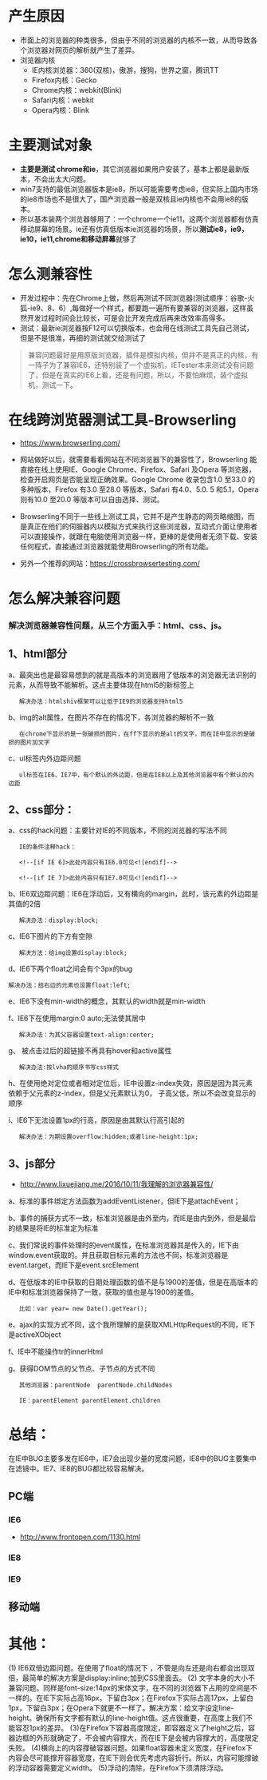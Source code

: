# 产生原因
+ 市面上的浏览器的种类很多，但由于不同的浏览器的内核不一致，从而导致各个浏览器对网页的解析就产生了差异。
+ 浏览器内核
	+ IE内核浏览器：360(双核)，傲游，搜狗，世界之窗，腾讯TT 
	+ Firefox内核：Gecko
	+ Chrome内核：webkit(Blink)
	+ Safari内核：webkit
	+ Opera内核：Blink
# 主要测试对象
> 
+ **主要是测试 chrome和ie**，其它浏览器如果用户安装了，基本上都是最新版本，不会出太大问题。
+ win7支持的最低浏览器版本是ie8，所以可能需要考虑ie8，但实际上国内市场的ie8市场也不是很大了，国产浏览器一般是双核且ie内核也不会用ie8的版本。
+ 所以基本装两个浏览器够用了：一个chrome一个ie11，这两个浏览器都有仿真移动屏幕的场景。ie还有仿真低版本ie浏览器的场景，所以**测试ie8，ie9，ie10，ie11,chrome和移动屏幕**就够了

# 怎么测兼容性
+ 开发过程中：先在Chrome上做，然后再测试不同浏览器(测试顺序：谷歌-火狐-ie9、8、6）,每做好一个样式，都要跑一遍所有要兼容的浏览器，这样虽然开发过程时间会比较长，可是会比开发完成后再来改效率高得多。
+ 测试：最新ie浏览器按F12可以切换版本，也会用在线测试工具先自己测试，但是不是很准，再细的测试就交给测试了
>兼容问题最好是用原版浏览器，插件是模拟内核，但并不是真正的内核，有一阵子为了兼容IE6，还特别装了一个虚拟机，IETester本来测试没有问题了，但是在真实的IE6上看，还是有问题，所以，不要怕麻烦，装个虚拟机，测试一下。
	
# 在线跨浏览器测试工具-Browserling 
+ https://www.browserling.com/	
+ 网站做好以后，就需要看看网站在不同浏览器下的兼容性了，Browserling 能直接在线上使用IE、Google Chrome、Firefox、Safari 及Opera 等浏览器，检查开启网页是否能呈现正确效果。Google Chrome 收录包含1.0 至33.0 的多种版本，Firefox 有3.0 至28.0 等版本，Safari 有4.0、5.0. 5 和5.1，Opera 则有10.0 至20.0 等版本可以自由选择、测试。	
+ Browserling不同于一些线上测试工具，它并不是产生静态的网页略缩图，而是真正在他们的伺服器内以模拟方式来执行这些浏览器，互动式介面让使用者可以直接操作，就跟在电脑使用浏览器一样，更棒的是使用者无须下载、安装任何程式，直接通过浏览器就能使用Browserling的所有功能。
	
+ 另外一个推荐的网站：https://crossbrowsertesting.com/ 
	
# 怎么解决兼容问题	
### 解决浏览器兼容性问题，从三个方面入手：html、css、js。
## 1、html部分

 a、最突出也是最容易想到的就是高版本的浏览器用了低版本的浏览器无法识别的元素，从而导致不能解析。这点主要体现在html5的新标签上

       解决办法：htmlshiv框架可以让低于IE9的浏览器支持html5

b、img的alt属性，在图片不存在的情况下，各浏览器的解析不一致

       在chrome下显示的是一张破损的图片，在ff下显示的是alt的文字，而在IE中显示的是破损的图片加文字

 c、ul标签内外边距问题

       ul标签在IE6、IE7中，有个默认的外边距，但是在IE8以上及其他浏览器中有个默认的内边距

## 2、css部分：

 a、css的hack问题：主要针对IE的不同版本，不同的浏览器的写法不同

       IE的条件注释hack：

       <!--[if IE 6]>此处内容只有IE6.0可见<![endif]-->   

       <!--[if IE 7]>此处内容只有IE7.0可见<![endif]-->

 b、IE6双边距问题：IE6在浮动后，又有横向的margin，此时，该元素的外边距是其值的2倍

       解决办法：display:block;

 c、IE6下图片的下方有空隙

       解决方法：给img设置display:block;

 d、IE6下两个float之间会有个3px的bug

    解决办法：给右边的元素也设置float:left;

 e、IE6下没有min-width的概念，其默认的width就是min-width

 f、IE6下在使用margin:0 auto;无法使其居中

       解决办法：为其父容器设置text-align:center;

 g、 被点击过后的超链接不再具有hover和active属性

       解决办法:按lvha的顺序书写css样式

h、在使用绝对定位或者相对定位后，IE中设置z-index失效，原因是因为其元素依赖于父元素的z-index，但是父元素默认为0， 子高父低，所以不会改变显示的顺序

i、IE6下无法设置1px的行高，原因是由其默认行高引起的

       解决办法：为期设置overflow:hidden;或者line-height:1px;
##  3、js部分
+ http://www.lixuejiang.me/2016/10/11/我理解的浏览器兼容性/

 a、标准的事件绑定方法函数为addEventListener，但IE下是attachEvent；

 b、事件的捕获方式不一致，标准浏览器是由外至内，而IE是由内到外，但是最后的结果是将IE的标准定为标准

 c、我们常说的事件处理时的event属性，在标准浏览器其是传入的，IE下由window.event获取的。并且获取目标元素的方法也不同，标准浏览器是event.target，而IE下是event.srcElement

 d、在低版本的IE中获取的日期处理函数的值不是与1900的差值，但是在高版本的IE中和标准浏览器保持了一致，获取的值也是与1900的差值。
   
       比如：var year= new Date().getYear();

 e、ajax的实现方式不同，这个我所理解的是获取XMLHttpRequest的不同，IE下是activeXObject

 f、IE中不能操作tr的innerHtml

 g、获得DOM节点的父节点、子节点的方式不同

       其他浏览器：parentNode  parentNode.childNodes

       IE：parentElement parentElement.children


 

 	

# 总结：
在IE中BUG主要多发在IE6中，IE7会出现少量的宽度问题，IE8中的BUG主要集中在滤镜中。IE7、IE8的BUG都比较容易解决。

## PC端
### IE6 
+ http://www.frontopen.com/1130.html
### IE8
### IE9

## 移动端


# 其他：
(1) IE6双倍边距问题。在使用了float的情况下 ，不管是向左还是向右都会出现双倍，最简单的解决方案是display:inline;加到CSS里面去。
(2) 文字本身的大小不兼容问题。同样是font-size:14px的宋体文字，在不同的浏览器下占用的空间是不一样的。在IE下实际占高16px，下留白3px；在Firefox下实际占高17px，上留白1px，下留白3px；在Opera下就更不一样了。解决方案：给文字设定line-height。确保所有文字都有默认的line-height值。这点很重要，在高度上我们不能容忍1px的差异。
(3)在Firefox下容器高度限定，即容器定义了height之后，容器边框的外形就确定了，不会被内容撑大，而在IE下是会被内容撑大的，高度限定失败。
(4)横向上的内容撑破容器问题。如果float容器未定义宽度，在Firefox下内容会尽可能撑开容器宽度，在IE下则会优先考虑内容折行。所以，内容可能撑破的浮动容器需要定义width。
(5)浮动的清除，在Firefox下须清除浮动。



